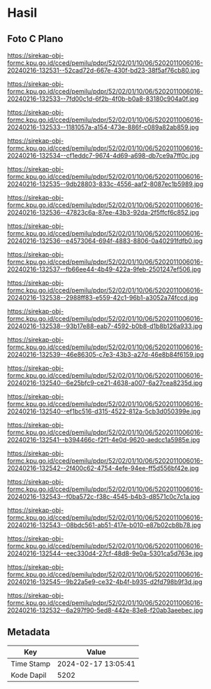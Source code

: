 # Hasil

## Foto C Plano

https://sirekap-obj-formc.kpu.go.id/cced/pemilu/pdpr/52/02/01/10/06/5202011006016-20240216-132531--52cad72d-667e-430f-bd23-38f5af76cb80.jpg

https://sirekap-obj-formc.kpu.go.id/cced/pemilu/pdpr/52/02/01/10/06/5202011006016-20240216-132533--7fd00c1d-6f2b-4f0b-b0a8-83180c904a0f.jpg

https://sirekap-obj-formc.kpu.go.id/cced/pemilu/pdpr/52/02/01/10/06/5202011006016-20240216-132533--1181057a-a154-473e-886f-c089a82ab859.jpg

https://sirekap-obj-formc.kpu.go.id/cced/pemilu/pdpr/52/02/01/10/06/5202011006016-20240216-132534--cf1eddc7-9674-4d69-a698-db7ce9a7ff0c.jpg

https://sirekap-obj-formc.kpu.go.id/cced/pemilu/pdpr/52/02/01/10/06/5202011006016-20240216-132535--9db28803-833c-4556-aaf2-8087ec1b5989.jpg

https://sirekap-obj-formc.kpu.go.id/cced/pemilu/pdpr/52/02/01/10/06/5202011006016-20240216-132536--47823c6a-87ee-43b3-92da-2f5ffcf6c852.jpg

https://sirekap-obj-formc.kpu.go.id/cced/pemilu/pdpr/52/02/01/10/06/5202011006016-20240216-132536--e4573064-694f-4883-8806-0a40291fdfb0.jpg

https://sirekap-obj-formc.kpu.go.id/cced/pemilu/pdpr/52/02/01/10/06/5202011006016-20240216-132537--fb66ee44-4b49-422a-9feb-2501247ef506.jpg

https://sirekap-obj-formc.kpu.go.id/cced/pemilu/pdpr/52/02/01/10/06/5202011006016-20240216-132538--2988ff83-e559-42c1-96b1-a3052a74fccd.jpg

https://sirekap-obj-formc.kpu.go.id/cced/pemilu/pdpr/52/02/01/10/06/5202011006016-20240216-132538--93b17e88-eab7-4592-b0b8-d1b8b126a933.jpg

https://sirekap-obj-formc.kpu.go.id/cced/pemilu/pdpr/52/02/01/10/06/5202011006016-20240216-132539--46e86305-c7e3-43b3-a27d-46e8b84f6159.jpg

https://sirekap-obj-formc.kpu.go.id/cced/pemilu/pdpr/52/02/01/10/06/5202011006016-20240216-132540--6e25bfc9-ce21-4638-a007-6a27cea8235d.jpg

https://sirekap-obj-formc.kpu.go.id/cced/pemilu/pdpr/52/02/01/10/06/5202011006016-20240216-132540--ef1bc516-d315-4522-812a-5cb3d050399e.jpg

https://sirekap-obj-formc.kpu.go.id/cced/pemilu/pdpr/52/02/01/10/06/5202011006016-20240216-132541--b394466c-f2f1-4e0d-9620-aedcc1a5985e.jpg

https://sirekap-obj-formc.kpu.go.id/cced/pemilu/pdpr/52/02/01/10/06/5202011006016-20240216-132542--2f400c62-4754-4efe-94ee-ff5d556bf42e.jpg

https://sirekap-obj-formc.kpu.go.id/cced/pemilu/pdpr/52/02/01/10/06/5202011006016-20240216-132543--f0ba572c-f38c-4545-b4b3-d8571c0c7c1a.jpg

https://sirekap-obj-formc.kpu.go.id/cced/pemilu/pdpr/52/02/01/10/06/5202011006016-20240216-132543--08bdc561-ab51-417e-b010-e87b02cb8b78.jpg

https://sirekap-obj-formc.kpu.go.id/cced/pemilu/pdpr/52/02/01/10/06/5202011006016-20240216-132544--eec330d4-27cf-48d8-9e0a-5301ca5d763e.jpg

https://sirekap-obj-formc.kpu.go.id/cced/pemilu/pdpr/52/02/01/10/06/5202011006016-20240216-132545--9b22a5e9-ce32-4b4f-b935-d2fd798b9f3d.jpg

https://sirekap-obj-formc.kpu.go.id/cced/pemilu/pdpr/52/02/01/10/06/5202011006016-20240216-132532--6a297f90-5ed8-442e-83e8-f20ab3aeebec.jpg


## Metadata

| Key        | Value               |
| ---------- | ------------------- |
| Time Stamp | 2024-02-17 13:05:41 |
| Kode Dapil | 5202                |



